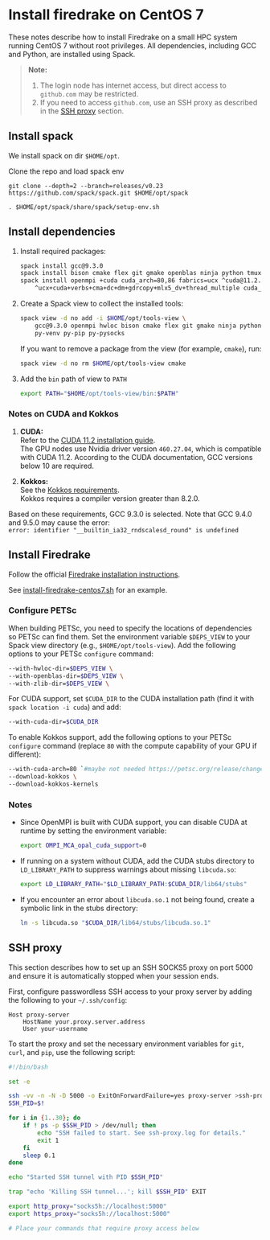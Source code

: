 # Install firedrake on CentOS 7
These notes describe how to install Firedrake on a small HPC system running CentOS 7 without root privileges.
All dependencies, including GCC and Python, are installed using Spack.

> **Note:**
> 1. The login node has internet access, but direct access to `github.com` may be restricted.  
> 2. If you need to access `github.com`, use an SSH proxy as described in the [SSH proxy](#ssh-proxy) section.

## Install spack

We install spack on dir `$HOME/opt`.

Clone the repo and load spack env
```
git clone --depth=2 --branch=releases/v0.23 https://github.com/spack/spack.git $HOME/opt/spack
```

```
. $HOME/opt/spack/share/spack/setup-env.sh
```

<!--
2. Install module tool 
reference: https://spack-tutorial.readthedocs.io/en/latest/tutorial_modules.html#build-a-module-tool

```
spack install lmod
. $(spack location -i lmod)/lmod/lmod/init/bash
. $HOME/opt/spack/share/spack/setup-env.sh
```
-->

## Install dependencies

1. Install required packages:
    ```bash
    spack install gcc@9.3.0
    spack install bison cmake flex git gmake openblas ninja python tmux cuda@11.2.0 py-venv py-pip py-pysocks
    spack install openmpi +cuda cuda_arch=80,86 fabrics=ucx ^cuda@11.2.0 \
        ^ucx+cuda+verbs+cma+dc+dm+gdrcopy+mlx5_dv+thread_multiple cuda_arch=80,86
    ```

2. Create a Spack view to collect the installed tools:
    ```bash
    spack view -d no add -i $HOME/opt/tools-view \
        gcc@9.3.0 openmpi hwloc bison cmake flex git gmake ninja python tmux openblas zlib-ng ucx \
        py-venv py-pip py-pysocks
    ```

   If you want to remove a package from the view (for example, `cmake`), run:
    ```bash
    spack view -d no rm $HOME/opt/tools-view cmake
    ```

3. Add the `bin` path of view to `PATH`
    ```bash
    export PATH="$HOME/opt/tools-view/bin:$PATH"
    ```

### Notes on CUDA and Kokkos

1. **CUDA:**  
    Refer to the [CUDA 11.2 installation guide](https://docs.nvidia.com/cuda/archive/11.2.0/cuda-installation-guide-linux/index.html).  
    The GPU nodes use Nvidia driver version `460.27.04`, which is compatible with CUDA 11.2. According to the CUDA documentation, GCC versions below 10 are required.

2. **Kokkos:**  
    See the [Kokkos requirements](https://kokkos.org/kokkos-core-wiki/get-started/requirements.html).  
    Kokkos requires a compiler version greater than 8.2.0.

Based on these requirements, GCC 9.3.0 is selected. Note that GCC 9.4.0 and 9.5.0 may cause the error:  
`error: identifier "__builtin_ia32_rndscalesd_round" is undefined`


## Install Firedrake

Follow the official [Firedrake installation instructions](https://www.firedrakeproject.org/install.html).

See [install-firedrake-centos7.sh](script/install-firedake-centos7.sh) for an example.

### Configure PETSc

When building PETSc, you need to specify the locations of dependencies so PETSc can find them. Set the environment variable `$DEPS_VIEW` to your Spack view directory (e.g., `$HOME/opt/tools-view`). Add the following options to your PETSc `configure` command:

```bash
--with-hwloc-dir=$DEPS_VIEW \
--with-openblas-dir=$DEPS_VIEW \
--with-zlib-dir=$DEPS_VIEW \
```

For CUDA support, set `$CUDA_DIR` to the CUDA installation path (find it with `spack location -i cuda`) and add:

```bash
--with-cuda-dir=$CUDA_DIR
```

To enable Kokkos support, add the following options to your PETSc `configure` command (replace `80` with the compute capability of your GPU if different):

```bash
--with-cuda-arch=80 `#maybe not needed https://petsc.org/release/changes/316/#changes-3-16` \
--download-kokkos \
--download-kokkos-kernels
```

### Notes

- Since OpenMPI is built with CUDA support, you can disable CUDA at runtime by setting the environment variable:
    ```bash
    export OMPI_MCA_opal_cuda_support=0
    ```

- If running on a system without CUDA, add the CUDA stubs directory to `LD_LIBRARY_PATH` to suppress warnings about missing `libcuda.so`:
    ```bash
    export LD_LIBRARY_PATH="$LD_LIBRARY_PATH:$CUDA_DIR/lib64/stubs"
    ```

- If you encounter an error about `libcuda.so.1` not being found, create a symbolic link in the stubs directory:
    ```bash
    ln -s libcuda.so "$CUDA_DIR/lib64/stubs/libcuda.so.1"
    ```

## SSH proxy

This section describes how to set up an SSH SOCKS5 proxy on port 5000 and ensure it is automatically stopped when your session ends.

First, configure passwordless SSH access to your proxy server by adding the following to your `~/.ssh/config`:

```ssh
Host proxy-server
    HostName your.proxy.server.address
    User your-username
```

To start the proxy and set the necessary environment variables for `git`, `curl`, and `pip`, use the following script:

```bash
#!/bin/bash

set -e

ssh -vv -n -N -D 5000 -o ExitOnForwardFailure=yes proxy-server >ssh-proxy.log 2>&1 &
SSH_PID=$!

for i in {1..30}; do
    if ! ps -p $SSH_PID > /dev/null; then
        echo "SSH failed to start. See ssh-proxy.log for details."
        exit 1
    fi
    sleep 0.1
done

echo "Started SSH tunnel with PID $SSH_PID"

trap "echo 'Killing SSH tunnel...'; kill $SSH_PID" EXIT

export http_proxy="socks5h://localhost:5000"
export https_proxy="socks5h://localhost:5000"

# Place your commands that require proxy access below
```